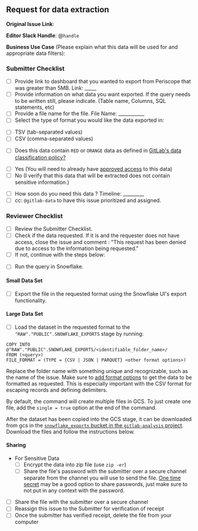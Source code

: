 ## Request for data extraction

<!--
Please complete all items. Ask questions in the #data slack channel
--->

**Original Issue Link**:
<!--
If none, please include a description
--->

**Editor Slack Handle**: @`handle`

**Business Use Case** (Please explain what this data will be used for and appropriate data filters): 


### Submitter Checklist
* [ ]  Provide link to dashboard that you wanted to export from Periscope that was greater than 5MB. Link: _____ 
* [ ]  Provide information on what data you want exported. If the query needs to be written still, please indicate. (Table name, Columns, SQL statements, etc)
* [ ]  Provide a file name for the file. File Name: ___________ 
* [ ]  Select the type of format you would like the data exported in: 
  - [ ] TSV (tab-separated values)
  - [ ] CSV (comma-separated values)
* [ ]  Does this data contain `RED` or `ORANGE` data as defined in [GitLab's data classification policy?](https://about.gitlab.com/handbook/engineering/security/data-classification-policy.html#data-classification-levels)
  - [ ] Yes (You will need to already have [approved access](https://about.gitlab.com/handbook/business-ops/it-ops-team/access-requests/) to this data) 
  - [ ] No (I verify that this data that will be extracted does not contain sensitive information.)
* [ ]  How soon do you need this data ? Timeline: _________
* [ ]  cc: `@gitlab-data` to have this issue prioritized and assigned.  

  ### Reviewer Checklist 
* [ ]  Review the Submitter Checklist. 
* [ ]  Check if the data requested. If it is and the requester does not have access, close the issue and comment : "This request has been denied due to access to the information being requested." 
* [ ]  If not, continue with the steps below: 
  - [ ] Run the query in Snowflake. 

#### Small Data Set
* [ ] Export the file in the requested format using the Snowflake UI's export functionality.


#### Large Data Set
* [ ] Load the dataset in the requested format to the `"RAW"."PUBLIC".SNOWFLAKE_EXPORTS` stage by running:

```
COPY INTO @"RAW"."PUBLIC".SNOWFLAKE_EXPORTS/<identifiable_folder_name>/
FROM (<query>)
FILE_FORMAT = (TYPE = {CSV | JSON | PARQUET} <other format options>) 
```

Replace the folder name with something unique and recognizable, such as the name of the issue.  Make sure to [add format options](https://docs.snowflake.com/en/sql-reference/sql/copy-into-location.html#syntax) to get the data to be formatted as requested.  This is especially important with the CSV format for escaping records and defining delimiters.

By default, the command will create multiple files in GCS.  To just create one file, add the `single = true` option at the end of the command.

After the dataset has been copied into the GCS stage, it can be downloaded from gcs in the [`snowflake_exports` bucket in the `gitlab-analysis` project](https://console.cloud.google.com/storage/browser/snowflake_exports).  Download the files and follow the instructions below. 


#### Sharing
* For Sensitive Data
  - [ ] Encrypt the data into zip file (use `zip -er`)
  - [ ] Share the file's password with the submitter over a secure channel separate from the channel you will use to send the file.  [One time secret](https://onetimesecret.com/) may be a good option to share passwords, just make sure to not put in any context with the password. 
* [ ] Share the file with the submitter over a secure channel
* [ ] Reassign this issue to the Submitter for verification of receipt 
* [ ] Once the submitter has verified receipt, delete the file from your computer
